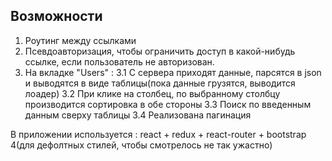 ## Возможности

1. Роутинг между ссылками
2. Псевдоавторизация, чтобы ограничить доступ в какой-нибудь ссылке, если пользователь не авторизован.
3. На вкладке "Users" :
  3.1 С сервера приходят данные, парсятся в json и выводятся в виде таблицы(пока данные грузятся, выводится лоадер)
  3.2 При клике на столбец, по выбранному столбцу производится сортировка в обе стороны
  3.3 Поиск по введенным данным сверху таблицы
  3.4 Реализована пагинация
  
В приложении используется : react + redux + react-router +  bootstrap 4(для дефолтных стилей, чтобы смотрелось не так ужастно)
